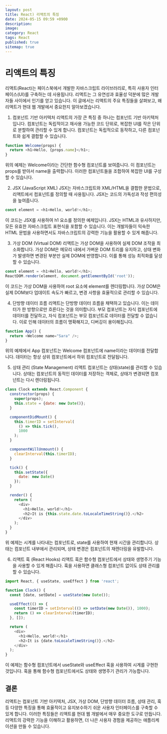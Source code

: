 ```yaml
---
layout: post
title: React) 리액트의 특징
date: 2024-05-15 09:59 +0900
description: 
image: 
category: React
tags: React
published: true
sitemap: true
---
```


# 리액트의 특징
리액트(React)는 페이스북에서 개발한 자바스크립트 라이브러리로, 특히 사용자 인터페이스(UI)를 구축하는 데 사용됩니다. 리액트는 그 유연성과 효율성 덕분에 많은 개발자들 사이에서 인기를 얻고 있습니다. 이 글에서는 리액트의 주요 특징들을 살펴보고, 왜 리액트가 현대 웹 개발에서 중요한지 알아보겠습니다.

1. 컴포넌트 기반 아키텍처
리액트의 가장 큰 특징 중 하나는 컴포넌트 기반 아키텍처입니다. 컴포넌트는 독립적이고 재사용 가능한 코드 단위로, 복잡한 UI를 작은 단위로 분할하여 관리할 수 있게 합니다. 컴포넌트는 독립적으로 동작하고, 다른 컴포넌트와 쉽게 결합할 수 있습니다.

```javascript
function Welcome(props) {
  return <h1>Hello, {props.name}</h1>;
}
```
위의 예제는 Welcome이라는 간단한 함수형 컴포넌트를 보여줍니다. 이 컴포넌트는 props를 받아서 name을 출력합니다. 이러한 컴포넌트들을 조합하여 복잡한 UI를 구성할 수 있습니다.

2. JSX (JavaScript XML)
JSX는 자바스크립트와 XML/HTML을 결합한 문법으로, 리액트에서 컴포넌트를 정의할 때 사용됩니다. JSX는 코드의 가독성과 작성 편의성을 높여줍니다.

```javascript
const element = <h1>Hello, world!</h1>;
```
이 코드는 JSX를 사용하여 h1 요소를 정의한 예제입니다. JSX는 HTML과 유사하지만, 모든 유효한 자바스크립트 표현식을 포함할 수 있습니다. 이는 개발자들이 익숙한 HTML 문법을 사용하면서도 자바스크립트의 강력한 기능을 활용할 수 있게 해줍니다.

3. 가상 DOM (Virtual DOM)
리액트는 가상 DOM을 사용하여 실제 DOM 조작을 최소화합니다. 가상 DOM은 메모리 내에서 가벼운 DOM 트리를 유지하고, 상태 변화가 발생하면 변경된 부분만 실제 DOM에 반영합니다. 이를 통해 성능 최적화를 달성할 수 있습니다.

```javascript
const element = <h1>Hello, world!</h1>;
ReactDOM.render(element, document.getElementById('root'));
```
이 코드는 가상 DOM을 사용하여 root 요소에 element를 렌더링합니다. 가상 DOM은 실제 DOM보다 업데이트 속도가 빠르고, 변경 사항을 효율적으로 관리할 수 있습니다.

4. 단방향 데이터 흐름
리액트는 단방향 데이터 흐름을 채택하고 있습니다. 이는 데이터가 한 방향으로만 흐른다는 것을 의미합니다. 부모 컴포넌트는 자식 컴포넌트에 데이터를 전달하고, 자식 컴포넌트는 부모 컴포넌트로 데이터를 전달할 수 없습니다. 이로 인해 데이터의 흐름이 명확해지고, 디버깅이 용이해집니다.

```javascript
function App() {
  return <Welcome name="Sara" />;
}
```
위의 예제에서 App 컴포넌트는 Welcome 컴포넌트에 name이라는 데이터를 전달합니다. 데이터는 항상 상위 컴포넌트에서 하위 컴포넌트로 전달됩니다.

5. 상태 관리 (State Management)
리액트 컴포넌트는 상태(state)를 관리할 수 있습니다. 상태는 컴포넌트의 동적인 데이터를 저장하는 객체로, 상태가 변경되면 컴포넌트는 다시 렌더링됩니다.

```javascript
class Clock extends React.Component {
  constructor(props) {
    super(props);
    this.state = {date: new Date()};
  }

  componentDidMount() {
    this.timerID = setInterval(
      () => this.tick(),
      1000
    );
  }

  componentWillUnmount() {
    clearInterval(this.timerID);
  }

  tick() {
    this.setState({
      date: new Date()
    });
  }

  render() {
    return (
      <div>
        <h1>Hello, world!</h1>
        <h2>It is {this.state.date.toLocaleTimeString()}.</h2>
      </div>
    );
  }
}
```
위 예제는 시계를 나타내는 컴포넌트로, state를 사용하여 현재 시간을 관리합니다. 상태는 컴포넌트 내부에서 관리되며, 상태 변경은 컴포넌트의 재렌더링을 유발합니다.

6. 리액트 훅 (React Hooks)
리액트 훅은 함수형 컴포넌트에서 상태와 생명주기 기능을 사용할 수 있게 해줍니다. 훅을 사용하면 클래스형 컴포넌트 없이도 상태 관리를 할 수 있습니다.

```javascript
import React, { useState, useEffect } from 'react';

function Clock() {
  const [date, setDate] = useState(new Date());

  useEffect(() => {
    const timerID = setInterval(() => setDate(new Date()), 1000);
    return () => clearInterval(timerID);
  }, []);

  return (
    <div>
      <h1>Hello, world!</h1>
      <h2>It is {date.toLocaleTimeString()}.</h2>
    </div>
  );
}
```
이 예제는 함수형 컴포넌트에서 useState와 useEffect 훅을 사용하여 시계를 구현한 것입니다. 훅을 통해 함수형 컴포넌트에서도 상태와 생명주기 관리가 가능합니다.

## 결론
리액트는 컴포넌트 기반 아키텍처, JSX, 가상 DOM, 단방향 데이터 흐름, 상태 관리, 훅 등 다양한 특징을 통해 효율적이고 유지보수하기 쉬운 사용자 인터페이스를 구축할 수 있게 합니다. 이러한 특징들은 리액트를 현대 웹 개발에서 매우 중요한 도구로 만듭니다. 리액트의 강력한 기능을 이해하고 활용하면, 더 나은 사용자 경험을 제공하는 애플리케이션을 만들 수 있습니다.